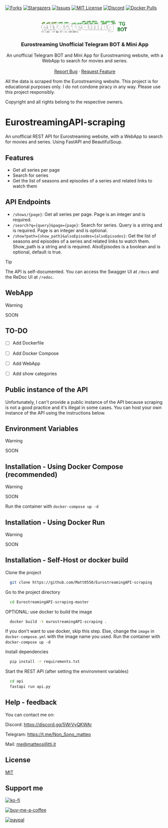 [![Forks][forks-shield]][forks-url]
[![Stargazers][stars-shield]][stars-url]
[![Issues][issues-shield]][issues-url]
[![MIT License][license-shield]][license-url]
[![Discord][discord-shield]][discord-url]
[![Docker Pulls][docker-shield]][docker-url]

<!-- PROJECT LOGO -->
<br />
<div align="center">
  <a href="https://github.com/Matt0550/EurostreamingAPI-scraping">
    <img src="logo.png" alt="Logo" height="40">
  </a>

  <h3 align="center">Eurostreaming Unofficial Telegram BOT & Mini App</h3>

  <p align="center">
    An unofficial Telegram BOT and Mini App for Eurostreaming website, with a WebApp to search for movies and series.
    <br />
    <br />
    <a href="https://github.com/Matt0550/EurostreamingAPI-scraping/issues">Report Bug</a>
    ·
    <a href="https://github.com/Matt0550/EurostreamingAPI-scraping/issues">Request Feature</a>
  </p>
</div>

All the data is scraped from the Eurostreaming website. This project is for educational purposes only. I do not condone piracy in any way. Please use this project responsibly. 

Copyright and all rights belong to the respective owners.


# EurostreamingAPI-scraping

An unofficial REST API for Eurostreaming website, with a WebApp to search for movies and series. Using FastAPI and BeautifulSoup.

## Features

- Get all series per page
- Search for series
- Get the list of seasons and episodes of a series and related links to watch them

## API Endpoints

- `/shows/{page}`: Get all series per page. Page is an integer and is required.
- `/search?q={query}&page={page}`: Search for series. Query is a string and is required. Page is an integer and is optional.
- `/show?path={show_path}&alsoEpisodes={alsoEpisodes}`: Get the list of seasons and episodes of a series and related links to watch them. Show_path is a string and is required. AlsoEpisodes is a boolean and is optional, default is true.

> [!TIP]
> The API is self-documented. You can access the Swagger UI at `/docs` and the ReDoc UI at `/redoc`.

## WebApp
> [!WARNING]
> SOON

## TO-DO
- [ ] Add Dockerfile
- [ ] Add Docker Compose
- [ ] Add WebApp
- [ ] Add show categories


## Public instance of the API
Unfortunately, I can't provide a public instance of the API because scraping is not a good practice and it's illegal in some cases. You can host your own instance of the API using the instructions below.

## Environment Variables
> [!WARNING]
> SOON

## Installation - Using Docker Compose (recommended)
> [!WARNING]
> SOON

Run the container with `docker-compose up -d`

## Installation - Using Docker Run
> [!WARNING]
> SOON


## Installation - Self-Host or docker build

Clone the project

```bash
  git clone https://github.com/Matt0550/EurostreamingAPI-scraping
```

Go to the project directory

```bash
  cd EurostreamingAPI-scraping-master
```

OPTIONAL: use docker to build the image

```bash
  docker build -t eurostreamingAPI-scraping .
```
If you don't want to use docker, skip this step.
Else, change the `image` in `docker-compose.yml` with the image name you used.
Run the container with `docker-compose up -d`

Install dependencies

```bash
  pip install -r requirements.txt
```

Start the REST API (after setting the environment variables)

```bash
  cd api
  fastapi run api.py
```

## Help - feedback
You can contact me on:

Discord: https://discord.gg/5WrVyQKWAr

Telegram: https://t.me/Non_Sono_matteo

Mail: <a href="mailto:mail@matteosillitti.it">me@matteosillitti.it</a>

## License

[MIT](https://choosealicense.com/licenses/mit/)

## Support me

[![ko-fi](https://ko-fi.com/img/githubbutton_sm.svg)](https://ko-fi.com/matt05)

[![buy-me-a-coffee](https://www.buymeacoffee.com/assets/img/custom_images/orange_img.png)](https://www.buymeacoffee.com/Matt0550)

[![paypal](https://www.paypalobjects.com/en_US/i/btn/btn_donateCC_LG.gif)](https://paypal.me/sillittimatteo)

[contributors-shield]: https://img.shields.io/github/contributors/Matt0550/EurostreamingAPI-scraping.svg?style=for-the-badge
[contributors-url]: https://github.com/Matt0550/EurostreamingAPI-scraping/graphs/contributors
[forks-shield]: https://img.shields.io/github/forks/Matt0550/EurostreamingAPI-scraping.svg?style=for-the-badge
[forks-url]: https://github.com/Matt0550/EurostreamingAPI-scraping/network/members
[stars-shield]: https://img.shields.io/github/stars/Matt0550/EurostreamingAPI-scraping.svg?style=for-the-badge
[stars-url]: https://github.com/Matt0550/EurostreamingAPI-scraping/stargazers
[issues-shield]: https://img.shields.io/github/issues/Matt0550/EurostreamingAPI-scraping.svg?style=for-the-badge
[issues-url]: https://github.com/Matt0550/EurostreamingAPI-scraping/issues
[license-shield]: https://img.shields.io/github/license/Matt0550/EurostreamingAPI-scraping.svg?style=for-the-badge
[license-url]: https://github.com/Matt0550/EurostreamingAPI-scraping/blob/master/LICENSE
[discord-shield]: https://img.shields.io/discord/828990499507404820?style=for-the-badge
[discord-url]: https://discord.gg/5WrVyQKWAr
[docker-shield]: https://img.shields.io/docker/pulls/matt0550/panini-progno?style=for-the-badge
[docker-url]: https://hub.docker.com/r/matt0550/panini-progno